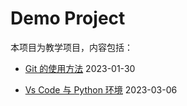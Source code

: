 # Demo Project

本项目为教学项目，内容包括：

- [Git 的使用方法](./git_tutorial.md) 2023-01-30

- [Vs Code 与 Python 环境](./vscode_and_py.md) 2023-03-06
